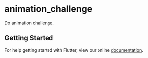 # animation_challenge

Do animation challenge.

## Getting Started

For help getting started with Flutter, view our online
[documentation](https://flutter.io/).
